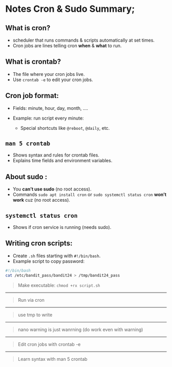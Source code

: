 # Notes Cron & Sudo Summary;

## What is cron?
- scheduler that runs commands & scripts automatically at set times.
- Cron jobs are lines telling cron **when** & **what** to run.

## What is crontab?
- The file where your cron jobs live.
- Use `crontab -e` to edit your cron jobs.

## Cron job format:
- Fields: minute, hour, day, month, ....
- Example: run script every minute:

  - Special shortcuts like `@reboot`, `@daily`, etc.

## `man 5 crontab`
- Shows syntax and rules for crontab files.
- Explains time fields and environment variables.

## About sudo :
- You **can’t use sudo** (no root access).
- Commands  `sudo apt install cron` or `sudo systemctl status cron` **won’t work** cuz  (no root access).

## `systemctl status cron`
- Shows if cron service is running (needs sudo).
  
## Writing cron scripts:
- Create `.sh` files starting with `#!/bin/bash`.
- Example script to copy password:
```bash
#!/bin/bash
cat /etc/bandit_pass/bandit24 > /tmp/bandit24_pass
```
> Make executable: ```chmod +rx script.sh```
---
> Run via cron
---
> use tmp to write
---
> nano warning is just wanrning (do work even with warning)
---
> Edit cron jobs with crontab -e
---
> Learn syntax with man 5 crontab
